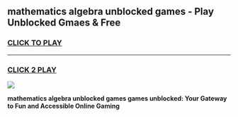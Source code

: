 
## mathematics algebra unblocked games - Play Unblocked Gmaes & Free
<h3>
<a href="https://news.freeplayer.one?title=mathematics_algebra_unblocked_games&ref=23F">CLICK TO PLAY</a></h3>
<hr>

<h3>
<a href="https://news.freeplayer.one?title=mathematics_algebra_unblocked_games&ref=23F">CLICK 2 PLAY</a>
  
</h3>

<a href="https://news.freeplayer.one?title=mathematics_algebra_unblocked_games&ref=23F/"><img src="https://clearcache.store/games.png"></a>


**mathematics algebra unblocked games games unblocked: Your Gateway to Fun and Accessible Online Gaming**
